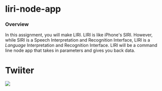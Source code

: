 # liri-node-app
### Overview 
In this assignment, you will make LIRI. LIRI is like iPhone's SIRI. However, while SIRI is a Speech Interpretation and Recognition Interface, LIRI is a _Language_ Interpretation and Recognition Interface. LIRI will be a command line node app that takes in parameters and gives you back data.

# Twiiter
<a> <img src="./images/twitter.gif"> </a>
